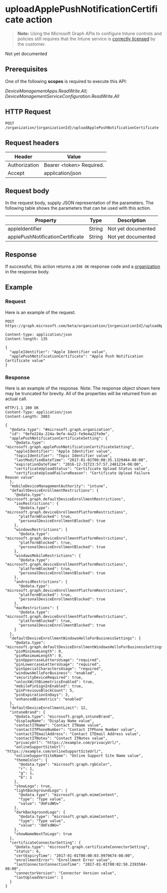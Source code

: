﻿# uploadApplePushNotificationCertificate action

> **Note:** Using the Microsoft Graph APIs to configure Intune controls and policies still requires that the Intune service is [correctly licensed](https://go.microsoft.com/fwlink/?linkid=839381) by the customer.

Not yet documented
## Prerequisites
One of the following **scopes** is required to execute this API:

*DeviceManagementApps.ReadWrite.All; DeviceManagementServiceConfiguration.ReadWrite.All*
## HTTP Request
<!-- {
  "blockType": "ignored"
}
-->
```http
POST /organization/{organizationId}/uploadApplePushNotificationCertificate
```

## Request headers
|Header|Value|
|---|---|
|Authorization|Bearer &lt;token&gt; Required.|
|Accept|application/json|

## Request body
In the request body, supply JSON representation of the parameters.
The following table shows the parameters that can be used with this action.

|Property|Type|Description|
|---|---|---|
|appleIdentifier|String|Not yet documented|
|applePushNotificationCertificate|String|Not yet documented|



## Response
If successful, this action returns a `200 OK` response code and a [organization](../resources/intune_onboarding_organization.md) in the response body.

## Example
### Request
Here is an example of the request.
```http
POST https://graph.microsoft.com/beta/organization/{organizationId}/uploadApplePushNotificationCertificate

Content-type: application/json
Content-length: 135

{
  "appleIdentifier": "Apple Identifier value",
  "applePushNotificationCertificate": "Apple Push Notification Certificate value"
}
```

### Response
Here is an example of the response. Note: The response object shown here may be truncated for brevity. All of the properties will be returned from an actual call.
```http
HTTP/1.1 200 OK
Content-Type: application/json
Content-Length: 3803

{
  "@odata.type": "#microsoft.graph.organization",
  "id": "9efe224a-224a-9efe-4a22-fe9e4a22fe9e",
  "applePushNotificationCertificateSetting": {
    "@odata.type": "microsoft.graph.applePushNotificationCertificateSetting",
    "appleIdentifier": "Apple Identifier value",
    "topicIdentifier": "Topic Identifier value",
    "lastModifiedDateTime": "2017-01-01T00:00:35.1329464-08:00",
    "expirationDateTime": "2016-12-31T23:57:57.2481234-08:00",
    "certificateUploadStatus": "Certificate Upload Status value",
    "certificateUploadFailureReason": "Certificate Upload Failure Reason value"
  },
  "mobileDeviceManagementAuthority": "intune",
  "defaultDeviceEnrollmentRestrictions": {
    "@odata.type": "microsoft.graph.defaultDeviceEnrollmentRestrictions",
    "iosRestrictions": {
      "@odata.type": "microsoft.graph.deviceEnrollmentPlatformRestrictions",
      "platformBlocked": true,
      "personalDeviceEnrollmentBlocked": true
    },
    "windowsRestrictions": {
      "@odata.type": "microsoft.graph.deviceEnrollmentPlatformRestrictions",
      "platformBlocked": true,
      "personalDeviceEnrollmentBlocked": true
    },
    "windowsMobileRestrictions": {
      "@odata.type": "microsoft.graph.deviceEnrollmentPlatformRestrictions",
      "platformBlocked": true,
      "personalDeviceEnrollmentBlocked": true
    },
    "androidRestrictions": {
      "@odata.type": "microsoft.graph.deviceEnrollmentPlatformRestrictions",
      "platformBlocked": true,
      "personalDeviceEnrollmentBlocked": true
    },
    "macRestrictions": {
      "@odata.type": "microsoft.graph.deviceEnrollmentPlatformRestrictions",
      "platformBlocked": true,
      "personalDeviceEnrollmentBlocked": true
    }
  },
  "defaultDeviceEnrollmentWindowsHelloForBusinessSettings": {
    "@odata.type": "microsoft.graph.defaultDeviceEnrollmentWindowsHelloForBusinessSettings",
    "pinMinimumLength": 0,
    "pinMaximumLength": 0,
    "pinUppercaseLettersUsage": "required",
    "pinLowercaseLettersUsage": "required",
    "pinSpecialCharactersUsage": "required",
    "windowsHelloForBusiness": "enabled",
    "securityDeviceRequired": true,
    "unlockWithBiometricsEnabled": true,
    "mobilePinSignInEnabled": true,
    "pinPreviousBlockCount": 5,
    "pinExpirationInDays": 3,
    "enhancedBiometrics": "enabled"
  },
  "defaultDeviceEnrollmentLimit": 12,
  "intuneBrand": {
    "@odata.type": "microsoft.graph.intuneBrand",
    "displayName": "Display Name value",
    "contactITName": "Contact ITName value",
    "contactITPhoneNumber": "Contact ITPhone Number value",
    "contactITEmailAddress": "Contact ITEmail Address value",
    "contactITNotes": "Contact ITNotes value",
    "privacyUrl": "https://example.com/privacyUrl/",
    "onlineSupportSiteUrl": "https://example.com/onlineSupportSiteUrl/",
    "onlineSupportSiteName": "Online Support Site Name value",
    "themeColor": {
      "@odata.type": "microsoft.graph.rgbColor",
      "r": 1,
      "g": 1,
      "b": 1
    },
    "showLogo": true,
    "lightBackgroundLogo": {
      "@odata.type": "microsoft.graph.mimeContent",
      "type": "Type value",
      "value": "dmFsdWU="
    },
    "darkBackgroundLogo": {
      "@odata.type": "microsoft.graph.mimeContent",
      "type": "Type value",
      "value": "dmFsdWU="
    },
    "showNameNextToLogo": true
  },
  "certificateConnectorSetting": {
    "@odata.type": "microsoft.graph.certificateConnectorSetting",
    "status": 6,
    "certExpiryTime": "2017-01-01T00:00:03.9979674-08:00",
    "enrollmentError": "Enrollment Error value",
    "lastConnectorConnectionTime": "2017-01-01T00:02:50.2393584-08:00",
    "connectorVersion": "Connector Version value",
    "lastUploadVersion": 1
  }
}
```



